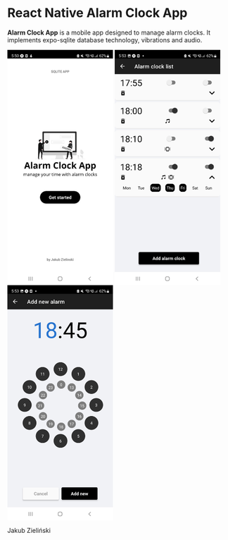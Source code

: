 # React Native Alarm Clock App

**Alarm Clock App** is a mobile app designed to manage alarm clocks. 
It implements expo-sqlite database technology, vibrations and audio.

<div>
<img align=top src="https://raw.githubusercontent.com/jzielinski47/react-native-alarm-clock-app/master/assets/screenshots/Screenshot_20221220-175014.jpg" width="240">
<img align=top src="https://raw.githubusercontent.com/jzielinski47/react-native-alarm-clock-app/master/assets/screenshots/Screenshot_20221220-175301.jpg" width="240">
<img align=top src="https://raw.githubusercontent.com/jzielinski47/react-native-alarm-clock-app/master/assets/screenshots/Screenshot_20221220-175323.jpg" width="240">
</div>


Jakub Zieliński
